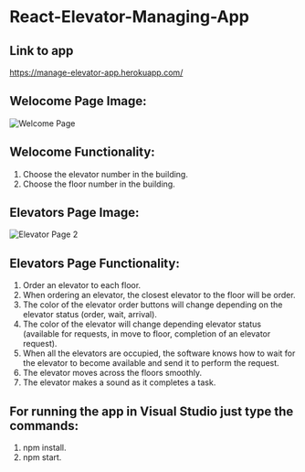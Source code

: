 # React-Elevator-Managing-App

## Link to app
https://manage-elevator-app.herokuapp.com/

## Welocome Page Image:
![Welcome Page](https://user-images.githubusercontent.com/57434735/118123013-4d016680-b3fc-11eb-9df0-96fa33db88f0.PNG)

## Welocome Functionality:
1. Choose the elevator number in the building.
2. Choose the floor number in the building.

## Elevators Page Image:
![Elevator Page 2](https://user-images.githubusercontent.com/57434735/118123348-ca2cdb80-b3fc-11eb-9426-842207d71aa8.PNG)

## Elevators Page Functionality:
1. Order an elevator to each floor.
2. When ordering an elevator, the closest elevator to the floor will be order.
3. The color of the elevator order buttons will change depending on the elevator status (order, wait, arrival).
4. The color of the elevator will change depending elevator status (available for requests, in move to floor, completion of an elevator request).
5. When all the elevators are occupied, the software knows how to wait for the elevator to become available and send it to perform the request.
6. The elevator moves across the floors smoothly.
7. The elevator makes a sound as it completes a task.

## For running the app in Visual Studio just type the commands:
1. npm install.
2. npm start.

